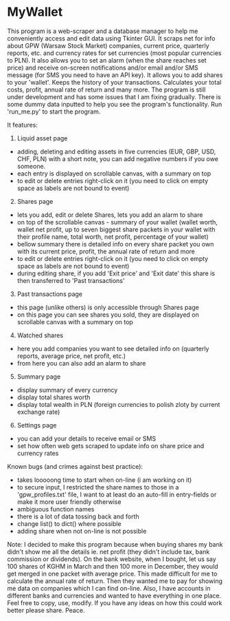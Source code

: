 # MyWallet

This program is a web-scraper and a database manager to help me conveniently access and edit data using Tkinter GUI. It scraps net for info about GPW (Warsaw Stock Market) companies, current price, quarterly reports, etc. and currency rates for set currencies (most popular currencies to PLN).
It also allows you to set an alarm (when the share reaches set price) and receive on-screen notifications and/or email and/or SMS message (for SMS you need to have an API key). It allows you to add shares to your 'wallet'. Keeps the history of your transactions. Calculates your total costs, profit, annual rate of return and many more.
The program is still under development and has some issues that I am fixing gradually.
There is some dummy data inputted to help you see the program's functionality. Run 'run_me.py' to start the program.

It features:
1. Liquid asset page
- adding, deleting and editing assets in five currencies (EUR, GBP, USD, CHF, PLN)
 with a short note, you can add negative numbers if you owe someone.
- each entry is displayed on scrollable canvas, with a summary on top
- to edit or delete entries right-click on it (you need to click on empty space as labels are not bound to event)
2. Shares page
- lets you add, edit or delete Shares, lets you add an alarm to share
- on top of the scrollable canvas - summary of your wallet (wallet worth, wallet net profit, up to seven biggest share packets in your wallet with their profile name, total worth, net profit, percentage of your wallet)
- bellow summary there is detailed info on every share packet you own with its current price, profit, the annual rate of return and more
- to edit or delete entries right-click on it (you need to click on empty space as labels are not bound to event)
- during editing share, if you add 'Exit price' and 'Exit date' this share is then transferred to 'Past transactions'
3. Past transactions page
- this page (unlike others) is only accessible through Shares page 
- on this page you can see shares you sold, they are displayed on scrollable canvas with a summary on top
4. Watched shares
- here you add companies you want to see detailed info on (quarterly reports, average price, net profit, etc.)
- from here you can also add an alarm to share
5. Summary page
- display summary of every currency
- display total shares worth
- display total wealth in PLN (foreign currencies to polish zloty by current exchange rate)
6. Settings page
- you can add your details to receive email or SMS
- set how often web gets scraped to update info on share price and currency rates

Known bugs (and crimes against best practice):
- takes looooong time to start when on-line (i am working on it)
- to secure input, I restricted the share names to those in a 'gpw_profiles.txt' file,
I want to at least do an auto-fill in entry-fields or make it more user friendly otherwise
- ambiguous function names
- there is a lot of data tossing back and forth
- change list() to dict() where possible
- adding share when not on-line is not possible

Note: 
I decided to make this program because when buying shares my bank didn't show me all the details ie.
net profit (they didn't include tax, bank commission or dividends). On the bank website, when I bought, let us say 100 shares of KGHM in March and then 100 more in December, they would get merged in one packet with average price. This made difficult for me to calculate the annual rate of return. Then they wanted me to pay for showing me data on companies which I can find on-line. Also, I have accounts in different banks and currencies and wanted to have everything in one place. 
Feel free to copy, use, modify. If you have any ideas on how this could work better please share. Peace.   
